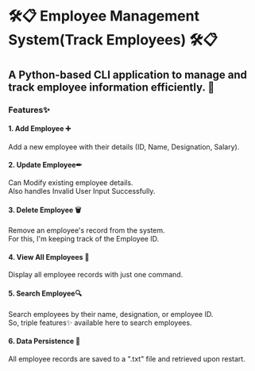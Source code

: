 # 🛠📋 Employee Management System(Track Employees) 🛠📋
## A Python-based CLI application to manage and track employee information efficiently. 🚀

### Features✨
#### 1. Add Employee ➕  
Add a new employee with their details (ID, Name, Designation, Salary).  

#### 2. Update Employee✏  
Can Modify existing employee details.  
Also handles Invalid User Input Successfully.  

#### 3. Delete Employee 🗑  
Remove an employee's record from the system.  
For this, I'm keeping track of the Employee ID. 

#### 4. View All Employees 👀  
Display all employee records with just one command.

#### 5. Search Employee🔍  
Search employees by their name, designation, or employee ID.  
So, triple features✨ available here to search employees.

#### 6. Data Persistence 💾  
All employee records are saved to a ".txt" file and retrieved upon restart.  
